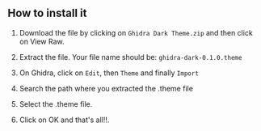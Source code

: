 ## How to install it

1. Download the file by clicking on `Ghidra Dark Theme.zip` and then click on View Raw.

2. Extract the file. Your file name should be: `ghidra-dark-0.1.0.theme`

2. On Ghidra, click on `Edit`, then `Theme` and finally `Import`

3. Search the path where you extracted the .theme file

4. Select the .theme file.

5. Click on OK and that's all!!.